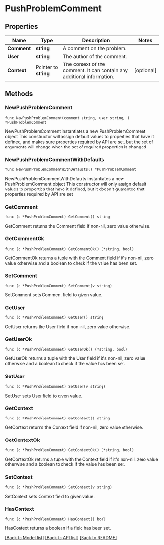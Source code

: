 # PushProblemComment

## Properties

Name | Type | Description | Notes
------------ | ------------- | ------------- | -------------
**Comment** | **string** | A comment on the problem. | 
**User** | **string** | The author of the comment. | 
**Context** | Pointer to **string** | The context of the comment. It can contain any additional information. | [optional] 

## Methods

### NewPushProblemComment

`func NewPushProblemComment(comment string, user string, ) *PushProblemComment`

NewPushProblemComment instantiates a new PushProblemComment object
This constructor will assign default values to properties that have it defined,
and makes sure properties required by API are set, but the set of arguments
will change when the set of required properties is changed

### NewPushProblemCommentWithDefaults

`func NewPushProblemCommentWithDefaults() *PushProblemComment`

NewPushProblemCommentWithDefaults instantiates a new PushProblemComment object
This constructor will only assign default values to properties that have it defined,
but it doesn't guarantee that properties required by API are set

### GetComment

`func (o *PushProblemComment) GetComment() string`

GetComment returns the Comment field if non-nil, zero value otherwise.

### GetCommentOk

`func (o *PushProblemComment) GetCommentOk() (*string, bool)`

GetCommentOk returns a tuple with the Comment field if it's non-nil, zero value otherwise
and a boolean to check if the value has been set.

### SetComment

`func (o *PushProblemComment) SetComment(v string)`

SetComment sets Comment field to given value.


### GetUser

`func (o *PushProblemComment) GetUser() string`

GetUser returns the User field if non-nil, zero value otherwise.

### GetUserOk

`func (o *PushProblemComment) GetUserOk() (*string, bool)`

GetUserOk returns a tuple with the User field if it's non-nil, zero value otherwise
and a boolean to check if the value has been set.

### SetUser

`func (o *PushProblemComment) SetUser(v string)`

SetUser sets User field to given value.


### GetContext

`func (o *PushProblemComment) GetContext() string`

GetContext returns the Context field if non-nil, zero value otherwise.

### GetContextOk

`func (o *PushProblemComment) GetContextOk() (*string, bool)`

GetContextOk returns a tuple with the Context field if it's non-nil, zero value otherwise
and a boolean to check if the value has been set.

### SetContext

`func (o *PushProblemComment) SetContext(v string)`

SetContext sets Context field to given value.

### HasContext

`func (o *PushProblemComment) HasContext() bool`

HasContext returns a boolean if a field has been set.


[[Back to Model list]](../README.md#documentation-for-models) [[Back to API list]](../README.md#documentation-for-api-endpoints) [[Back to README]](../README.md)


